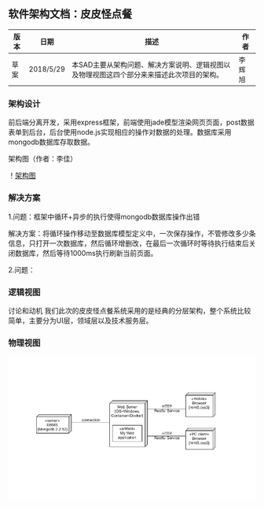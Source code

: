 ## 软件架构文档：皮皮怪点餐

|版本|日期|描述|作者|
|---|---|---|---|
|草案|2018/5/29|本SAD主要从架构问题、解决方案说明、逻辑视图以及物理视图这四个部分来来描述此次项目的架构。|李辉旭|


### 架构设计

前后端分离开发，采用express框架，前端使用jade模型渲染网页页面，post数据表单到后台，后台使用node.js实现相应的操作对数据的处理。数据库采用mongodb数据库存取数据。

架构图（作者：李佳）

！[架构图](/img/supplement/三层架构图.PNG)

### 解决方案

1.问题：框架中循环+异步的执行使得mongodb数据库操作出错

解决方案：将循环操作移动至数据库模型定义中，一次保存操作，不管修改多少条信息，只打开一次数据库，然后循环增删改，在最后一次循环时等待执行结束后关闭数据库，然后等待1000ms执行刷新当前页面。

2.问题：

### 逻辑视图

讨论和动机
我们此次的皮皮怪点餐系统采用的是经典的分层架构，整个系统比较简单，主要分为UI层，领域层以及技术服务层。

### 物理视图

![物理视图](/img/supplement/物理视图.png)
